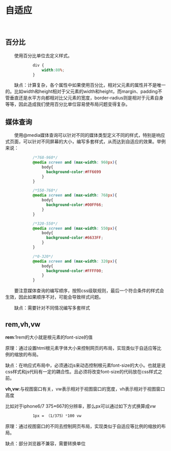# 自适应

<br/>

## 百分比

　　使用百分比单位去定义样式。

```css  
            div {
                width:80%;
            }
```

　　缺点：计算复杂，各个属性中如果使用百分比，相对父元素的属性并不是唯一的。比如width和height相对于父元素的width和height，而margin、padding不管垂直还是水平方向都相对比父元素的宽度，border-radius则是相对于元素自身等等，因此造成我们使用百分比单位容易使布局问题变得复杂。

## 媒体查询

　　使用@media媒体查询可以针对不同的媒体类型定义不同的样式，特别是响应式页面，可以针对不同屏幕的大小，编写多套样式，从而达到自适应的效果。举例来说：

```css
            /*768-960*/
            @media screen and (max-width: 960px){
                body{
                  background-color:#FF6699
                }
            }

            /*550-768*/
            @media screen and (max-width: 768px){
                body{
                  background-color:#00FF66;
                }
            }

            /*320-550*/
            @media screen and (max-width: 550px){
                body{
                  background-color:#6633FF;
                }
            }

            /*0-320*/
            @media screen and (max-width: 320px){
                body{
                  background-color:#FFFF00;
                }
            }
```

　　要注意媒体查询的编写顺序，按照css级联规则，最后一个符合条件的样式会生效，因此如果顺序不对，可能会导致样式问题。

　　缺点：需要针对不同情况编写多套样式

## rem,vh,vw
  
  **rem**:1rem的大小就是根元素<html>的font-size的值

  原理：通过设置html根元素字体大小来控制网页的布局，实现类似于自适应等比例的缩放的布局。
  
  缺点：在响应式布局中，必须通过js来动态控制根元素font-size的大小。也就是说css样式和js代码有一定的耦合性。且必须将改变font-size的代码放在css样式之前。
  
  **vh,vw**:与视图窗口有关，vw表示相对于视图窗口的宽度，vh表示相对于视图窗口高度

  比如对于iphone6/7 375*667的分辨率，那么px可以通过如下方式换算成vw

```css
            1px = （1/375）*100 vw
```

  原理：通过视图窗口的不同去控制网页布局，实现类似于自适应等比例的缩放的布局。

  缺点：部分浏览器不兼容，需要转换单位

